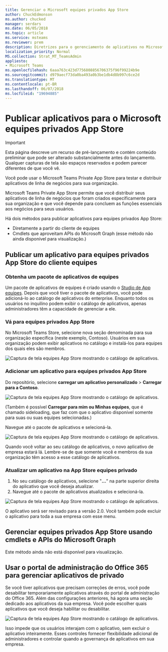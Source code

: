 ```yaml
---
title: Gerenciar o Microsoft equipes privados App Store
author: ChuckEdmonson
ms.author: chucked
manager: serdars
ms.date: 06/05/2018
ms.topic: article
ms.service: msteams
ms.reviewer: prem
description: Diretrizes para o gerenciamento de aplicativos no Microsoft Teams privados app store.
localization_priority: Normal
MS.collection: Strat_MT_TeamsAdmin
appliesto:
- Microsoft Teams
ms.openlocfilehash: 6aaa763c423d7756808856706375f96f99224b9e
ms.sourcegitcommit: d979aecf73da0ba493a0b3be1db4d8b997c6ce2d
ms.translationtype: MT
ms.contentlocale: pt-BR
ms.lasthandoff: 06/07/2018
ms.locfileid: "19694885"
---
```

<a name="publish-apps-to-the-microsoft-teams-private-app-store"></a>Publicar aplicativos para o Microsoft equipes privados App Store
============================================

> [!IMPORTANT]
> Esta página descreve um recurso de pré-lançamento e contém conteúdo preliminar que pode ser alterado substancialmente antes do lançamento. Qualquer capturas de tela são espaços reservados e podem parecer diferentes de que você vê.

Você pode usar o Microsoft Teams Private App Store para testar e distribuir aplicativos de linha de negócios para sua organização. 

Microsoft Teams Private App Store permite que você distribuir seus aplicativos de linha de negócios que foram criados especificamente para sua organização e que você depende para concluem as funções essenciais aos negócios para seus usuários. 
 
Há dois métodos para publicar aplicativos para equipes privados App Store:
- Diretamente a partir do cliente de equipes 
- Cmdlets que aproveitam APIs do Microsoft Graph (esse método não ainda disponível para visualização.)

## <a name="publish-an-app-to-the-teams-private-app-store-from-the-teams-client"></a>Publicar um aplicativo para equipes privados App Store do cliente equipes

### <a name="get-a-teams-app-package"></a>Obtenha um pacote de aplicativos de equipes

Um pacote de aplicativos de equipes é criado usando o [Studio de App equipes](https://docs.microsoft.com/en-us/microsoftteams/platform/get-started/get-started-app-studio). Depois que você tiver o pacote de aplicativos, você pode adicioná-lo ao catálogo de aplicativos do enterprise. Enquanto todos os usuários no inquilino podem exibir o catálogo de aplicativos, apenas administradores têm a capacidade de gerenciar a ele.

### <a name="go-to-the-teams-private-app-store"></a>Vá para equipes privados App Store

No Microsoft Teams Store, selecione nova seção denominada para sua organização específica (neste exemplo, Contoso). Usuários em sua organização podem exibir aplicativos no catálogo e instalá-los para equipes dos quais eles são membros. 

![Captura de tela equipes App Store mostrando o catálogo de aplicativos.](media/private-app-store-teams-image01.png)

### <a name="add-an-app-to-the-teams-private-app-store"></a>Adicionar um aplicativo para equipes privados App Store

Do repositório, selecione **carregar um aplicativo personalizado** > **Carregar para a Contoso**.

![Captura de tela equipes App Store mostrando o catálogo de aplicativos.](media/private-app-store-teams-image02.png)

(Também é possível **Carregar para mim ou Minhas equipes**, que é chamado sideloading, que faz com que o aplicativo disponível somente para suas ou suas equipes selecionadas.) 

Navegue até o pacote de aplicativos e selecioná-la.

![Captura de tela equipes App Store mostrando o catálogo de aplicativos.](media/private-app-store-teams-image03.png)

Quando você voltar ao seu catálogo de aplicativos, o novo aplicativo de empresa estará lá. Lembre-se de que somente você e membros da sua organização têm acesso a esse catálogo de aplicativos.

### <a name="update-an-app-in-the-teams-private-app-store"></a>Atualizar um aplicativo na App Store equipes privado

1. No seu catálogo de aplicativos, selecione "**…**" na parte superior direita do aplicativo que você deseja atualizar.
2. Navegue até o pacote de aplicativos atualizados e selecioná-la.

![Captura de tela equipes App Store mostrando o catálogo de aplicativos.](media/private-app-store-teams-image04.png)

O aplicativo será ser revisado para a versão 2.0. Você também pode excluir o aplicativo para toda a sua empresa com esse menu.

## <a name="manage-the-teams-private-app-store-by-using-cmdlets-and-microsoft-graph-apis"></a>Gerenciar equipes privados App Store usando cmdlets e APIs do Microsoft Graph

Este método ainda não está disponível para visualização.

## <a name="use-the-office-365-admin-portal-to-manage-private-apps"></a>Usar o portal de administração do Office 365 para gerenciar aplicativos de privado

Se você tiver aplicativos que precisam correções de erros, você pode desabilitar temporariamente aplicativos através do portal de administração do Office 365. Além das configurações anteriores, há agora uma seção dedicado aos aplicativos da sua empresa. Você pode escolher quais aplicativos que você deseja habilitar ou desabilitar.

![Captura de tela equipes App Store mostrando o catálogo de aplicativos.](media/private-app-store-teams-image05.png)

Isso impede que os usuários interajam com o aplicativo, sem excluir o aplicativo inteiramente. Esses controles fornecer flexibilidade adicional de administradores e controlar quando a governança de aplicativos em sua empresa. 


